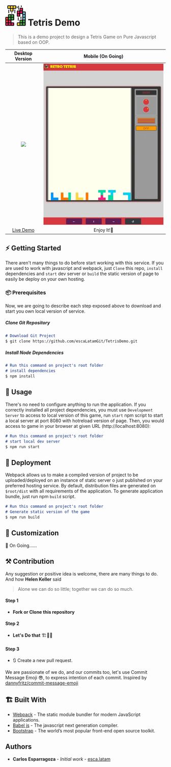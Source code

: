 # ![](./src/asset/image/logo.png) Tetris Demo

> This is a demo project to design a Tetris Game on Pure Javascript based on OOP.
 
 
 | Desktop Version | Mobile (On Going) | 
 | :---:         |     :---:      |  
 | ![](./raw/preview_game.gif)| ![](./raw/preview_mobile_game.gif)   |  
 | [Live Demo](https://esca-tetris-demo-f96ea.web.app/) | Enjoy It!🎉 |
   
## ⚡ Getting Started

There aren't many things to do before start working with this service. 
If you are used to work with javascript and webpack, just `Clone` 
this repo, `install` dependencies and `start` dev server or `build` the static version of page to easily be deploy on your own hosting. 

### 📦 Prerequisites

Now, we are going to describe each step exposed above to download and start you own local version of service.

##### *Clone Git Repository*
```Markdown
# Download Git Project
$ git clone https://github.com/escaLatamGit/TetrisDemo.git
``` 
##### *Install Node Dependencies*
```Markdown
# Run this command on project's root folder
# install dependencies
$ npm install
``` 

## 🎉 Usage   
There's no need to configure anything to run the application.
 If you correctly installed all project dependencies, you must 
 use `Development Server` to access to local version of this game, run `start` npm script
  to start a local server at port 8080 with hotreload version of page. Then, you would access to game
 in your browser at given URL (http://localhost:8080):
```Markdown
# Run this command on project's root folder
# start local dev server
$ npm run start
``` 

## 🚀 Deployment
Webpack allows us to make a compiled version of project to be uploaded/deployed
 on an instance of static server o just published on your preferred hosting service. 
 By default, distribution files are generated on `$root/dist`   with all requirements of the application. 
 To generate application bundle, just run npm `build` script. 
```Markdown
# Run this command on project's root folder
# Generate static version of the game
$ npm run build
``` 

## 🎨 Customization  
🚧 On Going......

## ⚒ Contribution
Any suggestion or positive idea is welcome, there are many things to do. 
And how **Helen Keller** said 
>Alone we can do so little; together we can do so much.
#### Step 1
- **Fork or Clone this repository**
#### Step 2
- **Let's Do that** 🏗👷‍♀️
#### Step 3
- 🔃 Create a new pull request.

We are passionate of we do, and our commits too, let's use Commit Message Emoji 😎, to express intention of each commit. 
Inspired by [dannyfritz/commit-message-emoji](https://github.com/dannyfritz/commit-message-emoji)

## 🏗 Built With
* [Webpack](https://webpack.js.org/) - The static module bundler for modern JavaScript applications.
* [Babel js](https://babeljs.io/) - The javascript next generation compiler.
* [Bootstrap](https://getbootstrap.com/) - The world’s most popular front-end open source toolkit. 

## Authors

* **Carlos Esparragoza** - *Initial work* - [esca.latam](https://github.com/escaLatamGit)
  
